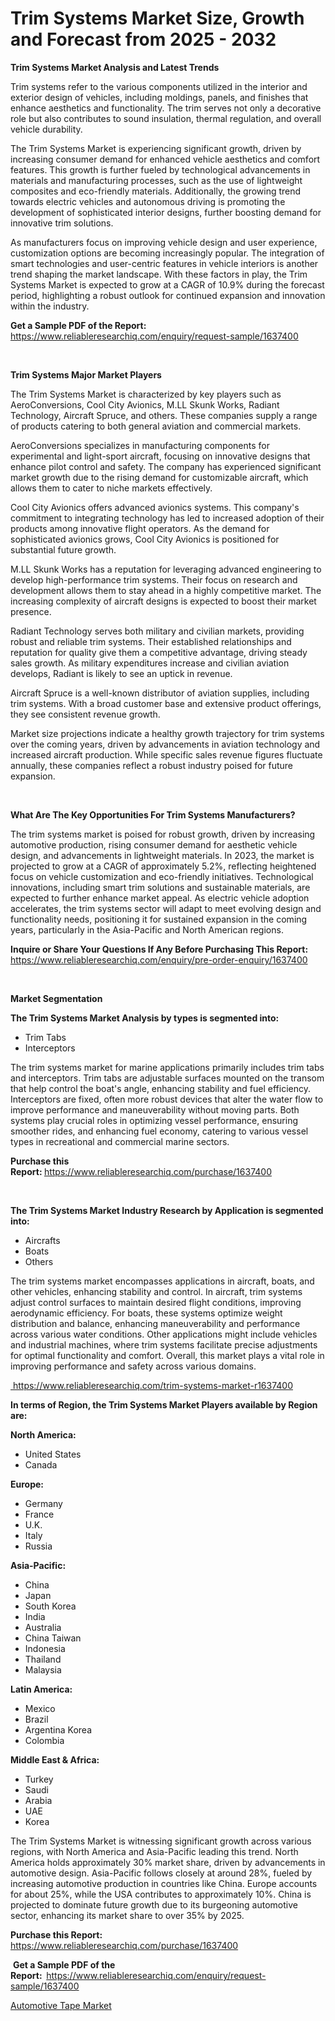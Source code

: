 <p><h1>Trim Systems Market Size, Growth and Forecast from 2025 - 2032</h1></p><p><strong>Trim Systems Market Analysis and Latest Trends</strong></p>
<p><p>Trim systems refer to the various components utilized in the interior and exterior design of vehicles, including moldings, panels, and finishes that enhance aesthetics and functionality. The trim serves not only a decorative role but also contributes to sound insulation, thermal regulation, and overall vehicle durability. </p><p>The Trim Systems Market is experiencing significant growth, driven by increasing consumer demand for enhanced vehicle aesthetics and comfort features. This growth is further fueled by technological advancements in materials and manufacturing processes, such as the use of lightweight composites and eco-friendly materials. Additionally, the growing trend towards electric vehicles and autonomous driving is promoting the development of sophisticated interior designs, further boosting demand for innovative trim solutions.</p><p>As manufacturers focus on improving vehicle design and user experience, customization options are becoming increasingly popular. The integration of smart technologies and user-centric features in vehicle interiors is another trend shaping the market landscape. With these factors in play, the Trim Systems Market is expected to grow at a CAGR of 10.9% during the forecast period, highlighting a robust outlook for continued expansion and innovation within the industry.</p></p>
<p><strong>Get a Sample PDF of the Report:&nbsp;</strong> <a href="https://www.reliableresearchiq.com/enquiry/request-sample/1637400?utm_campaign=2886&utm_medium=2&utm_source=Github&utm_content=ia&utm_term=30032025&utm_id=trim-systems">https://www.reliableresearchiq.com/enquiry/request-sample/1637400</a></p>
<p>&nbsp;</p>
<p><strong>Trim Systems Major Market Players</strong></p>
<p><p>The Trim Systems Market is characterized by key players such as AeroConversions, Cool City Avionics, M.LL Skunk Works, Radiant Technology, Aircraft Spruce, and others. These companies supply a range of products catering to both general aviation and commercial markets.</p><p>AeroConversions specializes in manufacturing components for experimental and light-sport aircraft, focusing on innovative designs that enhance pilot control and safety. The company has experienced significant market growth due to the rising demand for customizable aircraft, which allows them to cater to niche markets effectively.</p><p>Cool City Avionics offers advanced avionics systems. This company's commitment to integrating technology has led to increased adoption of their products among innovative flight operators. As the demand for sophisticated avionics grows, Cool City Avionics is positioned for substantial future growth.</p><p>M.LL Skunk Works has a reputation for leveraging advanced engineering to develop high-performance trim systems. Their focus on research and development allows them to stay ahead in a highly competitive market. The increasing complexity of aircraft designs is expected to boost their market presence.</p><p>Radiant Technology serves both military and civilian markets, providing robust and reliable trim systems. Their established relationships and reputation for quality give them a competitive advantage, driving steady sales growth. As military expenditures increase and civilian aviation develops, Radiant is likely to see an uptick in revenue.</p><p>Aircraft Spruce is a well-known distributor of aviation supplies, including trim systems. With a broad customer base and extensive product offerings, they see consistent revenue growth. </p><p>Market size projections indicate a healthy growth trajectory for trim systems over the coming years, driven by advancements in aviation technology and increased aircraft production. While specific sales revenue figures fluctuate annually, these companies reflect a robust industry poised for future expansion.</p></p>
<p>&nbsp;</p>
<p><strong>What Are The Key Opportunities For Trim Systems Manufacturers?</strong></p>
<p><p>The trim systems market is poised for robust growth, driven by increasing automotive production, rising consumer demand for aesthetic vehicle design, and advancements in lightweight materials. In 2023, the market is projected to grow at a CAGR of approximately 5.2%, reflecting heightened focus on vehicle customization and eco-friendly initiatives. Technological innovations, including smart trim solutions and sustainable materials, are expected to further enhance market appeal. As electric vehicle adoption accelerates, the trim systems sector will adapt to meet evolving design and functionality needs, positioning it for sustained expansion in the coming years, particularly in the Asia-Pacific and North American regions.</p></p>
<p><strong>Inquire or Share Your Questions If Any Before Purchasing This Report:</strong> <a href="https://www.reliableresearchiq.com/enquiry/pre-order-enquiry/1637400?utm_campaign=2886&utm_medium=2&utm_source=Github&utm_content=ia&utm_term=30032025&utm_id=trim-systems">https://www.reliableresearchiq.com/enquiry/pre-order-enquiry/1637400</a></p>
<p>&nbsp;</p>
<p><strong>Market Segmentation</strong></p>
<p><strong>The Trim Systems Market Analysis by types is segmented into:</strong></p>
<p><ul><li>Trim Tabs</li><li>Interceptors</li></ul></p>
<p><p>The trim systems market for marine applications primarily includes trim tabs and interceptors. Trim tabs are adjustable surfaces mounted on the transom that help control the boat's angle, enhancing stability and fuel efficiency. Interceptors are fixed, often more robust devices that alter the water flow to improve performance and maneuverability without moving parts. Both systems play crucial roles in optimizing vessel performance, ensuring smoother rides, and enhancing fuel economy, catering to various vessel types in recreational and commercial marine sectors.</p></p>
<p><strong>Purchase this Report:&nbsp;</strong><a href="https://www.reliableresearchiq.com/purchase/1637400?utm_campaign=2886&utm_medium=2&utm_source=Github&utm_content=ia&utm_term=30032025&utm_id=trim-systems">https://www.reliableresearchiq.com/purchase/1637400</a></p>
<p>&nbsp;</p>
<p><strong>The Trim Systems Market Industry Research by Application is segmented into:</strong></p>
<p><ul><li>Aircrafts</li><li>Boats</li><li>Others</li></ul></p>
<p><p>The trim systems market encompasses applications in aircraft, boats, and other vehicles, enhancing stability and control. In aircraft, trim systems adjust control surfaces to maintain desired flight conditions, improving aerodynamic efficiency. For boats, these systems optimize weight distribution and balance, enhancing maneuverability and performance across various water conditions. Other applications might include vehicles and industrial machines, where trim systems facilitate precise adjustments for optimal functionality and comfort. Overall, this market plays a vital role in improving performance and safety across various domains.</p></p>
<p><a href="https://www.reliableresearchiq.com/trim-systems-market-r1637400?utm_campaign=2886&utm_medium=2&utm_source=Github&utm_content=ia&utm_term=30032025&utm_id=trim-systems">&nbsp;https://www.reliableresearchiq.com/trim-systems-market-r1637400</a></p>
<p><strong>In terms of Region, the Trim Systems Market Players available by Region are:</strong></p>
<p>
    <p> <strong> North America: </strong>
        <ul>
            <li>United States</li>
            <li>Canada</li>
        </ul>
        </p> 
    <p> <strong> Europe: </strong>
        <ul>
            <li>Germany</li>
            <li>France</li>
            <li>U.K.</li>
            <li>Italy</li>
            <li>Russia</li>
        </ul>
        </p> 
    <p> <strong> Asia-Pacific: </strong>
        <ul>
            <li>China</li>
            <li>Japan</li>
            <li>South Korea</li>
            <li>India</li>
            <li>Australia</li>
            <li>China Taiwan</li>
            <li>Indonesia</li>
            <li>Thailand</li>
            <li>Malaysia</li>
        </ul>
        </p> 
    <p> <strong> Latin America: </strong>
        <ul>
            <li>Mexico</li>
            <li>Brazil</li>
            <li>Argentina Korea</li>
            <li>Colombia</li>
        </ul>
        </p> 
    <p> <strong> Middle East & Africa: </strong>
        <ul>
            <li>Turkey</li>
            <li>Saudi</li>
            <li>Arabia</li>
            <li>UAE</li>
            <li>Korea</li>
        </ul>
    </p>
    </p>
<p><p>The Trim Systems Market is witnessing significant growth across various regions, with North America and Asia-Pacific leading this trend. North America holds approximately 30% market share, driven by advancements in automotive design. Asia-Pacific follows closely at around 28%, fueled by increasing automotive production in countries like China. Europe accounts for about 25%, while the USA contributes to approximately 10%. China is projected to dominate future growth due to its burgeoning automotive sector, enhancing its market share to over 35% by 2025.</p></p>
<p><strong>Purchase this Report: </strong><a href="https://www.reliableresearchiq.com/purchase/1637400?utm_campaign=2886&utm_medium=2&utm_source=Github&utm_content=ia&utm_term=30032025&utm_id=trim-systems">https://www.reliableresearchiq.com/purchase/1637400</a></p>
<p>&nbsp;<strong>Get a Sample PDF of the Report:&nbsp;&nbsp;</strong><a href="https://www.reliableresearchiq.com/enquiry/request-sample/1637400?utm_campaign=2886&utm_medium=2&utm_source=Github&utm_content=ia&utm_term=30032025&utm_id=trim-systems">https://www.reliableresearchiq.com/enquiry/request-sample/1637400</a></p>
<p><strong></strong></p>
<p><p><a href="https://github.com/tszkintruca/Market-Research-Report-List-1/blob/main/automotive-tape-market.md?utm_campaign=2886&utm_medium=2&utm_source=Github&utm_content=ia&utm_term=30032025&utm_id=trim-systems">Automotive Tape Market</a></p></p>